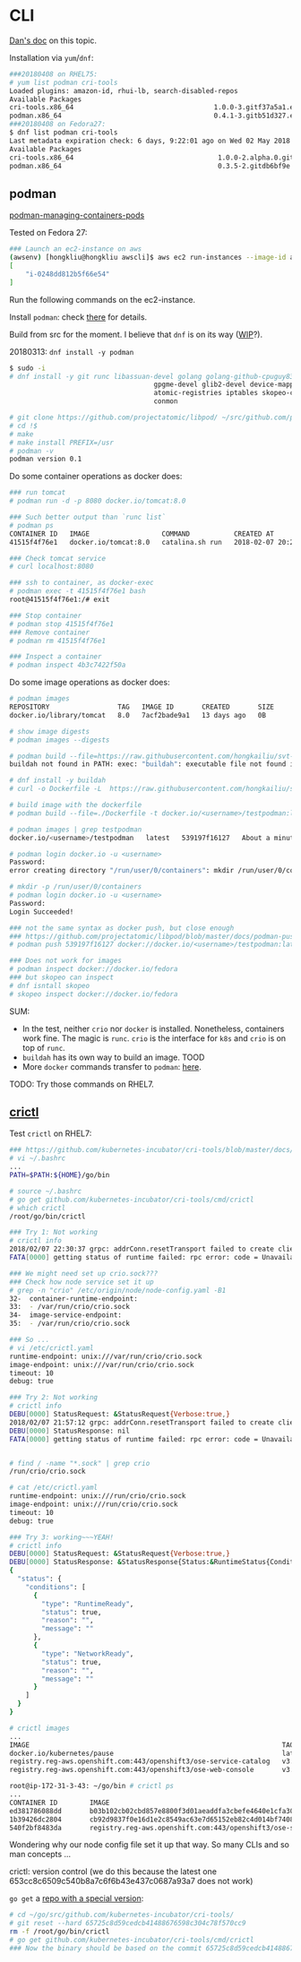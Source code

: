 # CLI

[Dan's doc](https://docs.google.com/document/d/1BwviZAw_7sfTQmOv1V5spibnNyW8iBOjJfQJWQTKJp8/edit) on this topic.

Installation via `yum`/`dnf`:
```sh
###20180408 on RHEL75:
# yum list podman cri-tools
Loaded plugins: amazon-id, rhui-lb, search-disabled-repos
Available Packages
cri-tools.x86_64                                   1.0.0-3.gitf37a5a1.el7                                   aos               
podman.x86_64                                      0.4.1-3.gitb51d327.el7                                   rhel-7-extras-next
###20180408 on Fedora27:
$ dnf list podman cri-tools
Last metadata expiration check: 6 days, 9:22:01 ago on Wed 02 May 2018 03:25:36 AM UTC.
Available Packages
cri-tools.x86_64                                    1.0.0-2.alpha.0.git653cc8c.el7                                     aos    
podman.x86_64                                       0.3.5-2.gitdb6bf9e.fc27                                            updates
```

## podman

[podman-managing-containers-pods](https://developers.redhat.com/blog/2019/01/15/podman-managing-containers-pods/)

Tested on Fedora 27:

```sh
### Launch an ec2-instance on aws
(awsenv) [hongkliu@hongkliu awscli]$ aws ec2 run-instances --image-id ami-959441ed     --security-group-ids sg-5c5ace38 --count 1 --instance-type m4.large --key-name id_rsa_perf     --subnet subnet-4879292d --block-device-mappings "[{\"DeviceName\":\"/dev/sda1\", \"Ebs\":{\"VolumeSize\": 30}}]"     --query 'Instances[*].InstanceId'     --tag-specifications="[{\"ResourceType\":\"instance\",\"Tags\":[{\"Key\":\"Name\",\"Value\":\"qe-hongkliu-fedora27-test\"}]}]"
[
    "i-0248dd812b5f66e54"
]
```

Run the following commands on the ec2-instance.

Install `podman`: check [there](https://github.com/projectatomic/libpod/blob/master/docs/tutorials/podman_tutorial.md) for details.

Build from src for the moment. I believe that `dnf` is on its way ([WIP](https://bugzilla.redhat.com/show_bug.cgi?id=1541554)?).

20180313: `dnf install -y podman`

```sh
$ sudo -i
# dnf install -y git runc libassuan-devel golang golang-github-cpuguy83-go-md2man glibc-static \
                                    gpgme-devel glib2-devel device-mapper-devel libseccomp-devel \
                                    atomic-registries iptables skopeo-containers containernetworking-cni \
                                    conmon

# git clone https://github.com/projectatomic/libpod/ ~/src/github.com/projectatomic/libpod
# cd !$
# make
# make install PREFIX=/usr
# podman -v
podman version 0.1

```

Do some container operations as docker does:

```sh
### run tomcat
# podman run -d -p 8080 docker.io/tomcat:8.0

### Such better output than `runc list`
# podman ps
CONTAINER ID   IMAGE                  COMMAND           CREATED AT                      STATUS              PORTS                                                                                            NAMES
41515f4f76e1   docker.io/tomcat:8.0   catalina.sh run   2018-02-07 20:27:14 +0000 UTC   Up 26 seconds ago   0.0.0.0:8080->8080/udp, 0.0.0.0:8080->8080/tcp, 0.0.0.0:8080->8080/udp, 0.0.0.0:8080->8080/tcp   tender_hopper

### Check tomcat service
# curl localhost:8080

### ssh to container, as docker-exec
# podman exec -t 41515f4f76e1 bash
root@41515f4f76e1:/# exit

### Stop container
# podman stop 41515f4f76e1
### Remove container
# podman rm 41515f4f76e1

### Inspect a container
# podman inspect 4b3c7422f50a

```

Do some image operations as docker does:

```sh
# podman images
REPOSITORY                 TAG   IMAGE ID       CREATED       SIZE
docker.io/library/tomcat   8.0   7acf2bade9a1   13 days ago   0B

# show image digests
# podman images --digests

# podman build --file=https://raw.githubusercontent.com/hongkailiu/svt-go-docker/podman/Dockerfile
buildah not found in PATH: exec: "buildah": executable file not found in $PATH

# dnf install -y buildah
# curl -o Dockerfile -L  https://raw.githubusercontent.com/hongkailiu/svt-go-docker/podman/Dockerfile

# build image with the dockerfile
# podman build --file=./Dockerfile -t docker.io/<username>/testpodman:latest

# podman images | grep testpodman
docker.io/<username>/testpodman   latest   539197f16127   About a minute ago   12.1MB

# podman login docker.io -u <username>
Password: 
error creating directory "/run/user/0/containers": mkdir /run/user/0/containers: no such file or directory

# mkdir -p /run/user/0/containers
# podman login docker.io -u <username>
Password: 
Login Succeeded!

### not the same syntax as docker push, but close enough
### https://github.com/projectatomic/libpod/blob/master/docs/podman-push.1.md
# podman push 539197f16127 docker://docker.io/<username>/testpodman:latest

### Does not work for images
# podman inspect docker://docker.io/fedora
### but skopeo can inspect
# dnf isntall skopeo
# skopeo inspect docker://docker.io/fedora

```

SUM:

* In the test, neither `crio` nor `docker` is installed. Nonetheless, containers work fine. The magic is `runc`. `crio` is the interface for `k8s` and `crio` is on top of `runc`.
* `buildah` has its own way to build an image. TOOD
* More `docker` commands transfer to `podman`: [here](https://github.com/projectatomic/libpod/blob/master/transfer.md).


TODO: Try those commands on RHEL7.

## [crictl](https://github.com/kubernetes-incubator/cri-tools/blob/master/docs/crictl.md)

Test `crictl` on RHEL7:

```sh
### https://github.com/kubernetes-incubator/cri-tools/blob/master/docs/crictl.md
# vi ~/.bashrc
...
PATH=$PATH:${HOME}/go/bin

# source ~/.bashrc
# go get github.com/kubernetes-incubator/cri-tools/cmd/crictl
# which crictl 
/root/go/bin/crictl

### Try 1: Not working
# crictl info
2018/02/07 22:30:37 grpc: addrConn.resetTransport failed to create client transport: connection error: desc = "transport: dial unix /var/run/dockershim.sock: connect: no such file or directory"; Reconnecting to {/var/run/dockershim.sock <nil>}
FATA[0000] getting status of runtime failed: rpc error: code = Unavailable desc = grpc: the connection is unavailable 

### We might need set up crio.sock???
### Check how node service set it up
# grep -n "crio" /etc/origin/node/node-config.yaml -B1
32-  container-runtime-endpoint:
33:  - /var/run/crio/crio.sock
34-  image-service-endpoint:
35:  - /var/run/crio/crio.sock

### So ...
# vi /etc/crictl.yaml
runtime-endpoint: unix:///var/run/crio/crio.sock
image-endpoint: unix:///var/run/crio/crio.sock
timeout: 10
debug: true

### Try 2: Not working
# crictl info
DEBU[0000] StatusRequest: &StatusRequest{Verbose:true,} 
2018/02/07 21:57:12 grpc: addrConn.resetTransport failed to create client transport: connection error: desc = "transport: dial unix /var/run/crio.sock: connect: no such file or directory"; Reconnecting to {/var/run/crio.sock <nil>}
DEBU[0000] StatusResponse: nil                          
FATA[0000] getting status of runtime failed: rpc error: code = Unavailable desc = grpc: the connection is unavailable


# find / -name "*.sock" | grep crio
/run/crio/crio.sock

# cat /etc/crictl.yaml 
runtime-endpoint: unix:///run/crio/crio.sock
image-endpoint: unix:///run/crio/crio.sock
timeout: 10
debug: true

### Try 3: working~~~YEAH!
# crictl info
DEBU[0000] StatusRequest: &StatusRequest{Verbose:true,} 
DEBU[0000] StatusResponse: &StatusResponse{Status:&RuntimeStatus{Conditions:[&RuntimeCondition{Type:RuntimeReady,Status:true,Reason:,Message:,} &RuntimeCondition{Type:NetworkReady,Status:true,Reason:,Message:,}],},Info:map[string]string{},} 
{
  "status": {
    "conditions": [
      {
        "type": "RuntimeReady",
        "status": true,
        "reason": "",
        "message": ""
      },
      {
        "type": "NetworkReady",
        "status": true,
        "reason": "",
        "message": ""
      }
    ]
  }
}

# crictl images
...
IMAGE                                                               TAG                 IMAGE ID            SIZE
docker.io/kubernetes/pause                                          latest              d0a2cf2e61af8       247kB
registry.reg-aws.openshift.com:443/openshift3/ose-service-catalog   v3.7                cb92d9837f0e1       269MB
registry.reg-aws.openshift.com:443/openshift3/ose-web-console       v3.9                b03b102cb02cb       493MB

root@ip-172-31-3-43: ~/go/bin # crictl ps
...
CONTAINER ID        IMAGE                                                                    CREATED             STATE               NAME                 ATTEMPT
ed381786088dd       b03b102cb02cbd857e8800f3d01aeaddfa3cbefe4640e1cfa30d593d0ba5e6cf         7 hours ago         CONTAINER_RUNNING   webconsole           0
1b39426dc2804       cb92d9837f0e16d1e2c8549ac63e7d65152eb82c4d014bf74089c04b6ef11ecd         7 hours ago         CONTAINER_RUNNING   controller-manager   2
540f2bf8483da       registry.reg-aws.openshift.com:443/openshift3/ose-service-catalog:v3.7   7 hours ago         CONTAINER_RUNNING   apiserver            0

```

Wondering why our node config file set it up that way. So many CLIs and so man concepts ... 


crictl: version control (we do this because the latest one 653cc8c6509c540b8a7c6f6b43e437c0687a93a7 does not work)

`go get` a [repo with a special version](https://stackoverflow.com/questions/30188499/how-to-do-go-get-on-a-specific-tag-of-a-github-repository):

```sh
# cd ~/go/src/github.com/kubernetes-incubator/cri-tools/
# git reset --hard 65725c8d59cedcb41488676598c304c78f570cc9
rm -f /root/go/bin/crictl
# go get github.com/kubernetes-incubator/cri-tools/cmd/crictl
### Now the binary should be based on the commit 65725c8d59cedcb41488676598c304c78f570cc9
```
